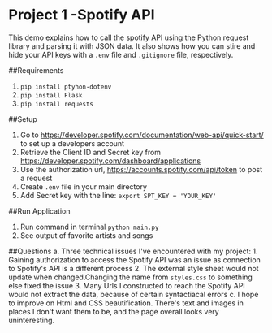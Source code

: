 # Project 1 -Spotify API

This demo explains how to call the spotify API using the Python request library and parsing it with JSON data.
It also shows how you can stire and hide your API keys with a `.env` file and `.gitignore` file, respectively.

##Requirements
1. `pip install ptyhon-dotenv`
2. `pip install Flask`
3. `pip install requests`

##Setup
1. Go to https://developer.spotify.com/documentation/web-api/quick-start/ to set up a developers account
2. Retrieve the Client ID and Secret key from https://developer.spotify.com/dashboard/applications
3. Use the authorization url, https://accounts.spotify.com/api/token to post a request
4. Create `.env` file in your main directory
5. Add Secret key with the line: `export SPT_KEY = 'YOUR_KEY'`

##Run Application
1. Run command in terminal `python main.py`
2. See output of favorite artists and songs 

##Questions
a. Three technical issues I've encountered with my project: 
    1. Gaining authorization to access the Spotify API was an issue as connection to Spotify's API is a different process
    2. The external style sheet would not update when changed.Changing the name from `styles.css` to something else fixed the issue
    3. Many Urls I constructed to reach the Spotify API would not extract the data, because of certain syntactiacal errors
c. I hope to improve on Html and CSS beautification. There's text and images in places I don't want them to be, and the page overall looks very uninteresting.